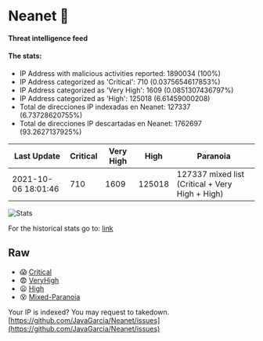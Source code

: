 # Neanet :hocho:
#### Threat intelligence feed
#### The stats:

- IP Address with malicious activities reported: 1890034 (100%)
- IP Address categorized as 'Critical':  710 (0.0375654617853%)
- IP Address categorized as 'Very High':  1609 (0.0851307436797%)
- IP Address categorized as 'High':  125018 (6.61459000208)
- Total de direcciones IP indexadas en Neanet:  127337 (6.73728620755%)
- Total de direcciones IP descartadas en Neanet:  1762697 (93.2627137925%)

| Last Update | Critical | Very High | High | Paranoia |
| --- | --- | --- | --- | --- |
| 2021-10-06 18:01:46 | 710 | 1609 | 125018 | 127337 mixed list (Critical + Very High + High)|

![Stats](https://docs.google.com/spreadsheets/d/e/2PACX-1vSnaNMIXVabIpDJjufMlzH7poXnshF3mgd8Is1g9ytUEzVsP5my4Trn8f-xkoLLQ38xpL3HtmUexLo6/pubchart?oid=501124687&format=image)

For the historical stats go to: [link](/stats.csv)
## Raw
- :scream: [Critical](https://raw.githubusercontent.com/JavaGarcia/Neanet/master/blacklists/neanet_critical.txt)
- :fearful: [VeryHigh](https://raw.githubusercontent.com/JavaGarcia/Neanet/master/blacklists/neanet_veryHigh.txtt)
- :frowning: [High](https://raw.githubusercontent.com/JavaGarcia/Neanet/master/blacklists/neanet_high.txt)
- :dizzy_face: [Mixed-Paranoia](https://raw.githubusercontent.com/JavaGarcia/Neanet/master/blacklists/neanet_all.txt)


Your IP is indexed? You may request to takedown. [https://github.com/JavaGarcia/Neanet/issues](https://github.com/JavaGarcia/Neanet/issues)

























































































































































































































































































































































































































































































































































































































































































































































































































































































































































































































































































































































































































































































































































































































































































































































































































































































































































































































































































































































































































































































































































































































































































































































































































































































































































































































































































































































































































































































































































































































































































































































































































































































































































































































































































































































































































































































































































































































































































































































































































































































































































































































































































































































































































































































































































































































































































































































































































































































































































































































































































































































































































































































































































































































































































































































































































































































































































































































































































































































































































































































































































































































































































































































































































































































































































































































































































































































































































































































































































































































































































































































































































































































































































































































































































































































































































































































































































































































































































































































































































































































































































































































































































































































































































































































































































































































































































































































































































































































































































































































































































































































































































































































































































































































































































